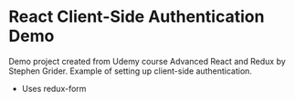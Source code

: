 # React Client-Side Authentication Demo

Demo project created from Udemy course Advanced React and Redux by Stephen Grider.  Example of setting up client-side authentication.

*  Uses redux-form
